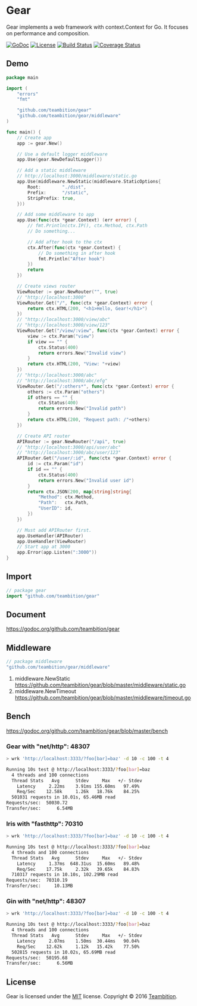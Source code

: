 Gear
=====
Gear implements a web framework with context.Context for Go. It focuses on performance and composition.

[![GoDoc](http://img.shields.io/badge/go-documentation-blue.svg?style=flat-square)](http://godoc.org/github.com/teambition/gear)
[![License](http://img.shields.io/badge/license-mit-blue.svg?style=flat-square)](https://raw.githubusercontent.com/teambition/gear/master/LICENSE)
[![Build Status](http://img.shields.io/travis/teambition/gear.svg?style=flat-square)](https://travis-ci.org/teambition/gear)
[![Coverage Status](http://img.shields.io/coveralls/teambition/gear.svg?style=flat-square)](https://coveralls.io/r/teambition/gear)

## Demo
```go
package main

import (
	"errors"
	"fmt"

	"github.com/teambition/gear"
	"github.com/teambition/gear/middleware"
)

func main() {
	// Create app
	app := gear.New()

	// Use a default logger middleware
	app.Use(gear.NewDefaultLogger())

	// Add a static middleware
	// http://localhost:3000/middleware/static.go
	app.Use(middleware.NewStatic(middleware.StaticOptions{
		Root:        "./dist",
		Prefix:      "/static",
		StripPrefix: true,
	}))

	// Add some middleware to app
	app.Use(func(ctx *gear.Context) (err error) {
		// fmt.Println(ctx.IP(), ctx.Method, ctx.Path
		// Do something...

		// Add after hook to the ctx
		ctx.After(func(ctx *gear.Context) {
			// Do something in after hook
			fmt.Println("After hook")
		})
		return
	})

	// Create views router
	ViewRouter := gear.NewRouter("", true)
	// "http://localhost:3000"
	ViewRouter.Get("/", func(ctx *gear.Context) error {
		return ctx.HTML(200, "<h1>Hello, Gear!</h1>")
	})
	// "http://localhost:3000/view/abc"
	// "http://localhost:3000/view/123"
	ViewRouter.Get("/view/:view", func(ctx *gear.Context) error {
		view := ctx.Param("view")
		if view == "" {
			ctx.Status(400)
			return errors.New("Invalid view")
		}
		return ctx.HTML(200, "View: "+view)
	})
	// "http://localhost:3000/abc"
	// "http://localhost:3000/abc/efg"
	ViewRouter.Get("/:others*", func(ctx *gear.Context) error {
		others := ctx.Param("others")
		if others == "" {
			ctx.Status(400)
			return errors.New("Invalid path")
		}
		return ctx.HTML(200, "Request path: /"+others)
	})

	// Create API router
	APIRouter := gear.NewRouter("/api", true)
	// "http://localhost:3000/api/user/abc"
	// "http://localhost:3000/abc/user/123"
	APIRouter.Get("/user/:id", func(ctx *gear.Context) error {
		id := ctx.Param("id")
		if id == "" {
			ctx.Status(400)
			return errors.New("Invalid user id")
		}
		return ctx.JSON(200, map[string]string{
			"Method": ctx.Method,
			"Path":   ctx.Path,
			"UserID": id,
		})
	})

	// Must add APIRouter first.
	app.UseHandler(APIRouter)
	app.UseHandler(ViewRouter)
	// Start app at 3000
	app.Error(app.Listen(":3000"))
}
```

## Import

```go
// package gear
import "github.com/teambition/gear"
```

## Document

https://godoc.org/github.com/teambition/gear

## Middleware

```go
// package middleware
"github.com/teambition/gear/middleware"
```

1. middleware.NewStatic https://github.com/teambition/gear/blob/master/middleware/static.go
2. middleware.NewTimeout https://github.com/teambition/gear/blob/master/middleware/timeout.go

## Bench
https://godoc.org/github.com/teambition/gear/blob/master/bench

### Gear with "net/http": 48307
```sh
> wrk 'http://localhost:3333/?foo[bar]=baz' -d 10 -c 100 -t 4

Running 10s test @ http://localhost:3333/?foo[bar]=baz
  4 threads and 100 connections
  Thread Stats   Avg      Stdev     Max   +/- Stdev
    Latency     2.22ms    3.91ms 155.60ms   97.49%
    Req/Sec    12.58k     1.26k   18.76k    84.25%
  501031 requests in 10.01s, 65.46MB read
Requests/sec:  50030.72
Transfer/sec:      6.54MB
```

### Iris with "fasthttp": 70310
```sh
> wrk 'http://localhost:3333/?foo[bar]=baz' -d 10 -c 100 -t 4

Running 10s test @ http://localhost:3333/?foo[bar]=baz
  4 threads and 100 connections
  Thread Stats   Avg      Stdev     Max   +/- Stdev
    Latency     1.37ms  648.31us  15.60ms   89.48%
    Req/Sec    17.75k     2.32k   39.65k    84.83%
  710317 requests in 10.10s, 102.29MB read
Requests/sec:  70310.19
Transfer/sec:     10.13MB
```

### Gin with "net/http": 48307
```sh
> wrk 'http://localhost:3333/?foo[bar]=baz' -d 10 -c 100 -t 4

Running 10s test @ http://localhost:3333/?foo[bar]=baz
  4 threads and 100 connections
  Thread Stats   Avg      Stdev     Max   +/- Stdev
    Latency     2.07ms    1.50ms  30.44ms   90.04%
    Req/Sec    12.62k     1.12k   15.42k    77.50%
  502815 requests in 10.02s, 65.69MB read
Requests/sec:  50195.68
Transfer/sec:      6.56MB
```

## License
Gear is licensed under the [MIT](https://github.com/teambition/gear/blob/master/LICENSE) license.
Copyright &copy; 2016 [Teambition](https://www.teambition.com).
